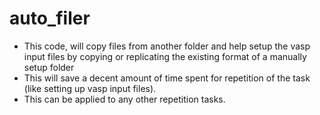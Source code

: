 # auto_filer
* This code, will copy files from another folder and help setup the vasp input files by copying or replicating the existing format of a manually setup folder
* This will save a decent amount of time spent for repetition of the task (like setting up vasp input files).
* This can be applied to any other repetition tasks.
